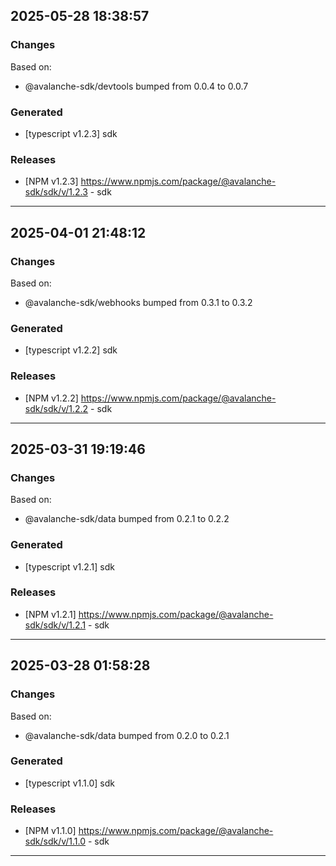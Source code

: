 ## 2025-05-28 18:38:57

### Changes

Based on:
- @avalanche-sdk/devtools bumped from 0.0.4 to 0.0.7

### Generated

- [typescript v1.2.3] sdk

### Releases

- [NPM v1.2.3] https://www.npmjs.com/package/@avalanche-sdk/sdk/v/1.2.3 - sdk

---

## 2025-04-01 21:48:12

### Changes

Based on:

- @avalanche-sdk/webhooks bumped from 0.3.1 to 0.3.2

### Generated

- [typescript v1.2.2] sdk

### Releases

- [NPM v1.2.2] https://www.npmjs.com/package/@avalanche-sdk/sdk/v/1.2.2 - sdk

---

## 2025-03-31 19:19:46

### Changes

Based on:

- @avalanche-sdk/data bumped from 0.2.1 to 0.2.2

### Generated

- [typescript v1.2.1] sdk

### Releases

- [NPM v1.2.1] https://www.npmjs.com/package/@avalanche-sdk/sdk/v/1.2.1 - sdk

---

## 2025-03-28 01:58:28

### Changes

Based on:

- @avalanche-sdk/data bumped from 0.2.0 to 0.2.1

### Generated

- [typescript v1.1.0] sdk

### Releases

- [NPM v1.1.0] https://www.npmjs.com/package/@avalanche-sdk/sdk/v/1.1.0 - sdk

---
